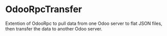 # OdooRpcTransfer
Extention of OdooRpc to pull data from one Odoo server to flat JSON files, then transfer the data to another Odoo server.
